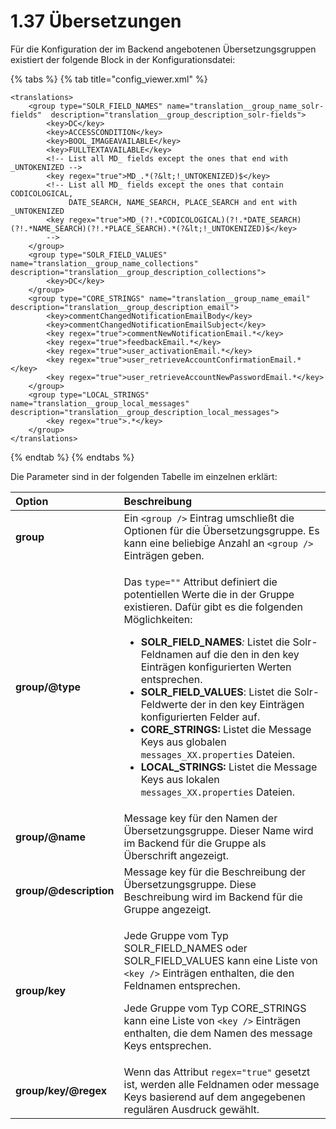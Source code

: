 # 1.37 Übersetzungen

Für die Konfiguration der im Backend angebotenen Übersetzungsgruppen existiert der folgende Block in der Konfigurationsdatei:

{% tabs %}
{% tab title="config\_viewer.xml" %}
```markup
<translations>
    <group type="SOLR_FIELD_NAMES" name="translation__group_name_solr-fields"  description="translation__group_description_solr-fields">
        <key>DC</key>
        <key>ACCESSCONDITION</key>
        <key>BOOL_IMAGEAVAILABLE</key>
        <key>FULLTEXTAVAILABLE</key>
        <!-- List all MD_ fields except the ones that end with _UNTOKENIZED -->
        <key regex="true">MD_.*(?&lt;!_UNTOKENIZED)$</key>
        <!-- List all MD_ fields except the ones that contain CODICOLOGICAL,
             DATE_SEARCH, NAME_SEARCH, PLACE_SEARCH and ent with _UNTOKENIZED
        <key regex="true">MD_(?!.*CODICOLOGICAL)(?!.*DATE_SEARCH)(?!.*NAME_SEARCH)(?!.*PLACE_SEARCH).*(?&lt;!_UNTOKENIZED)$</key>
        -->
    </group>
    <group type="SOLR_FIELD_VALUES" name="translation__group_name_collections"  description="translation__group_description_collections">
        <key>DC</key>
    </group>
    <group type="CORE_STRINGS" name="translation__group_name_email" description="translation__group_description_email">
        <key>commentChangedNotificationEmailBody</key>
        <key>commentChangedNotificationEmailSubject</key>
        <key regex="true">commentNewNotificationEmail.*</key>
        <key regex="true">feedbackEmail.*</key>
        <key regex="true">user_activationEmail.*</key>
        <key regex="true">user_retrieveAccountConfirmationEmail.*</key>
        <key regex="true">user_retrieveAccountNewPasswordEmail.*</key>
    </group>
    <group type="LOCAL_STRINGS" name="translation__group_local_messages" description="translation__group_description_local_messages">
        <key regex="true">.*</key>
    </group>
</translations>

```
{% endtab %}
{% endtabs %}

Die Parameter sind in der folgenden Tabelle im einzelnen erklärt:

<table>
  <thead>
    <tr>
      <th style="text-align:left">Option</th>
      <th style="text-align:left">Beschreibung</th>
    </tr>
  </thead>
  <tbody>
    <tr>
      <td style="text-align:left"><b>group</b>
      </td>
      <td style="text-align:left">Ein <code>&lt;group /&gt;</code> Eintrag umschlie&#xDF;t die Optionen f&#xFC;r
        die &#xDC;bersetzungsgruppe. Es kann eine beliebige Anzahl an <code>&lt;group /&gt;</code> Eintr&#xE4;gen
        geben.</td>
    </tr>
    <tr>
      <td style="text-align:left"><b>group/@type</b>
      </td>
      <td style="text-align:left">
        <p>Das <code>type=&quot;&quot;</code> Attribut definiert die potentiellen Werte
          die in der Gruppe existieren. Daf&#xFC;r gibt es die folgenden M&#xF6;glichkeiten:</p>
        <ul>
          <li><b>SOLR_FIELD_NAMES</b><em>: </em> Listet die Solr-Feldnamen auf die den
            in den key Eintr&#xE4;gen konfigurierten Werten entsprechen.</li>
          <li><b>SOLR_FIELD_VALUES</b>: Listet die Solr-Feldwerte der in den key Eintr&#xE4;gen
            konfigurierten Felder auf.</li>
          <li><b>CORE_STRINGS:</b> Listet die Message Keys aus globalen <code>messages_XX.properties</code> Dateien.</li>
          <li><b>LOCAL_STRINGS:</b> Listet die Message Keys aus lokalen <code>messages_XX.properties</code> Dateien.</li>
        </ul>
      </td>
    </tr>
    <tr>
      <td style="text-align:left"><b>group/@name</b>
      </td>
      <td style="text-align:left">Message key f&#xFC;r den Namen der &#xDC;bersetzungsgruppe. Dieser Name
        wird im Backend f&#xFC;r die Gruppe als &#xDC;berschrift angezeigt.</td>
    </tr>
    <tr>
      <td style="text-align:left"><b>group/@description</b>
      </td>
      <td style="text-align:left">Message key f&#xFC;r die Beschreibung der &#xDC;bersetzungsgruppe. Diese
        Beschreibung wird im Backend f&#xFC;r die Gruppe angezeigt.</td>
    </tr>
    <tr>
      <td style="text-align:left"><b>group/key</b>
      </td>
      <td style="text-align:left">
        <p>Jede Gruppe vom Typ SOLR_FIELD_NAMES oder SOLR_FIELD_VALUES kann eine
          Liste von <code>&lt;key /&gt;</code> Eintr&#xE4;gen enthalten, die den Feldnamen
          entsprechen.</p>
        <p>Jede Gruppe vom Typ CORE_STRINGS kann eine Liste von <code>&lt;key /&gt;</code> Eintr&#xE4;gen
          enthalten, die dem Namen des message Keys entsprechen.</p>
      </td>
    </tr>
    <tr>
      <td style="text-align:left"><b>group/key/@regex</b>
      </td>
      <td style="text-align:left">Wenn das Attribut <code>regex=&quot;true&quot;</code> gesetzt ist, werden
        alle Feldnamen oder message Keys basierend auf dem angegebenen regul&#xE4;ren
        Ausdruck gew&#xE4;hlt.</td>
    </tr>
  </tbody>
</table>



